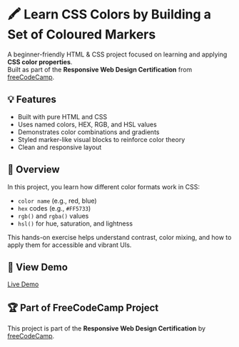 # 🖍️ Learn CSS Colors by Building a Set of Coloured Markers

A beginner-friendly HTML & CSS project focused on learning and applying **CSS color properties**.  
Built as part of the **Responsive Web Design Certification** from [freeCodeCamp](https://www.freecodecamp.org/).

## 💡 Features
- Built with pure HTML and CSS
- Uses named colors, HEX, RGB, and HSL values
- Demonstrates color combinations and gradients
- Styled marker-like visual blocks to reinforce color theory
- Clean and responsive layout

## 📘 Overview
In this project, you learn how different color formats work in CSS:
- `color name` (e.g., red, blue)
- `hex` codes (e.g., `#FF5733`)
- `rgb()` and `rgba()` values
- `hsl()` for hue, saturation, and lightness

This hands-on exercise helps understand contrast, color mixing, and how to apply them for accessible and vibrant UIs.

## 🔗 View Demo  
[Live Demo](https://abhishekdevelops.github.io/CSS-Colors-Markers)

## 🏆 Part of FreeCodeCamp Project  
This project is part of the **Responsive Web Design Certification** by [freeCodeCamp](https://www.freecodecamp.org/).

